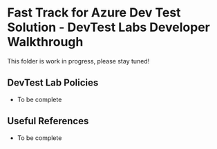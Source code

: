 # Fast Track for Azure Dev Test Solution - DevTest Labs Developer Walkthrough

This folder is work in progress, please stay tuned! 

## DevTest Lab Policies
* To be complete

## Useful References
* To be complete